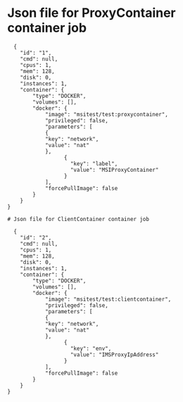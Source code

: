 # Json file for ProxyContainer container job
      { 
        "id": "1", 
        "cmd": null, 
        "cpus": 1, 
        "mem": 128, 
        "disk": 0, 
        "instances": 1, 
        "container": { 
            "type": "DOCKER", 
            "volumes": [], 
            "docker": { 
                "image": "msitest/test:proxycontainer", 
                "privileged": false, 
                "parameters": [ 
                { 
                "key": "network", 
                "value": "nat" 
                },
                      {
                        "key": "label",
                        "value": "MSIProxyContainer"
                      }
                ], 
                "forcePullImage": false 
            } 
        } 
    } 
    
    # Json file for ClientContainer container job
    
      { 
        "id": "2", 
        "cmd": null, 
        "cpus": 1, 
        "mem": 128, 
        "disk": 0, 
        "instances": 1, 
        "container": { 
            "type": "DOCKER", 
            "volumes": [], 
            "docker": { 
                "image": "msitest/test:clientcontainer", 
                "privileged": false, 
                "parameters": [ 
                { 
                "key": "network", 
                "value": "nat" 
                },
                      {
                        "key": "env",
                        "value": "IMSProxyIpAddress"
                      }
                ], 
                "forcePullImage": false 
            } 
        } 
    } 
